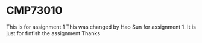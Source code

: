 # CMP73010
This is for assignment 1
This was changed by Hao Sun for assignment 1.
It is just for finfish the assignment
Thanks
